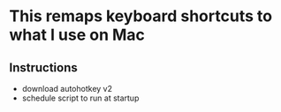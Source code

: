 # This remaps keyboard shortcuts to what I use on Mac

## Instructions

- download autohotkey v2
- schedule script to run at startup
